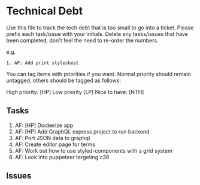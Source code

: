 # Technical Debt

Use this file to track the tech debt that is too small to go into a ticket. Please prefix each task/issue with your initials. Delete any tasks/issues that have been completed, don't feel the need to re-order the numbers.

e.g.

`1. AF: Add print stylesheet`

You can tag items with priorities if you want. Normal priority should remain untagged, others should be tagged as follows:

High priority: [HP]
Low priority [LP]
Nice to have: [NTH]

## Tasks

1. AF: [HP] Dockerize app
2. AF: [HP] Add GraphQL express project to run backend
3. AF: Port JSON data to graphql
4. AF: Create editor page for terms
5. AF: Work out how to use styled-components with a grid system
6. AF: Look into puppeteer targeting c38

## Issues